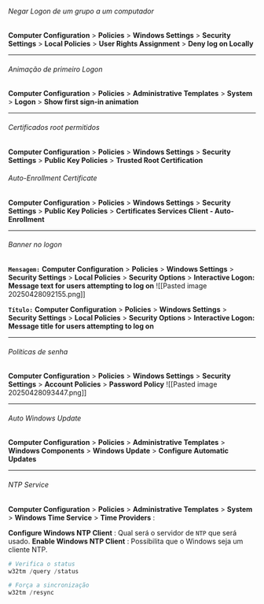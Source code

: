 ###### Negar Logon de um grupo a um computador
**Computer Configuration** > **Policies** > **Windows Settings** > **Security Settings** > **Local Policies** > **User Rights Assignment** > **Deny log on Locally**

---
###### Animação de primeiro Logon
**Computer Configuration** > **Policies** > **Administrative Templates** > **System** > **Logon** > **Show first sign-in animation**

---
###### Certificados root permitidos
**Computer Configuration** > **Policies** > **Windows Settings** > **Security Settings** > **Public Key Policies** > **Trusted Root Certification**

###### Auto-Enrollment Certificate
**Computer Configuration** > **Policies** > **Windows Settings** > **Security Settings** > **Public Key Policies** > **Certificates Services Client - Auto-Enrollment**

***
###### Banner no logon
**``Mensagem:``** **Computer Configuration** > **Policies** > **Windows Settings** > **Security Settings** > **Local Policies** > **Security Options** > **Interactive Logon: Message text for users attempting to log on**
![[Pasted image 20250428092155.png]]

**``Título:``** **Computer Configuration** > **Policies** > **Windows Settings** > **Security Settings** > **Local Policies** > **Security Options** > **Interactive Logon: Message title for users attempting to log on**
 
***
###### Políticas de senha
**Computer Configuration** > **Policies** > **Windows Settings** > **Security Settings** > **Account Policies** > **Password Policy**
![[Pasted image 20250428093447.png]]
***
###### Auto Windows Update
**Computer Configuration** > **Policies** > **Administrative Templates** > **Windows Components** > **Windows Update** > **Configure Automatic Updates**
***
###### NTP Service
**Computer Configuration** > **Policies** > **Administrative Templates** > **System** > **Windows Time Service** > **Time Providers** : 

**Configure Windows NTP Client** : Qual será o servidor de ``NTP`` que será usado.
**Enable Windows NTP Client** : Possibilita que o Windows seja um cliente NTP.

```powershell
# Verifica o status
w32tm /query /status

# Força a sincronização
w32tm /resync
```